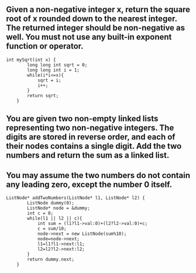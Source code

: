 ## Given a non-negative integer x, return the square root of x rounded down to the nearest integer. The returned integer should be non-negative as well. You must not use any built-in exponent function or operator. 

```
int mySqrt(int x) {
        long long int sqrt = 0;
        long long int i = 1;
        while(i*i<=x){
            sqrt = i;
            i++;
        }
        return sqrt;
    }

```

## You are given two non-empty linked lists representing two non-negative integers. The digits are stored in reverse order, and each of their nodes contains a single digit. Add the two numbers and return the sum as a linked list.

## You may assume the two numbers do not contain any leading zero, except the number 0 itself.

```
ListNode* addTwoNumbers(ListNode* l1, ListNode* l2) {
        ListNode dummy(0);
        ListNode* node = &dummy;
        int c = 0;
        while(l1 || l2 || c){
            int sum = (l1?l1->val:0)+(l2?l2->val:0)+c;
            c = sum/10;
            node->next = new ListNode(sum%10);
            node=node->next;
            l1=l1?l1->next:l1;
            l2=l2?l2->next:l2;
        }
        return dummy.next;
    }

```